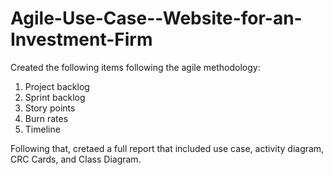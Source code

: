 # Agile-Use-Case--Website-for-an-Investment-Firm


Created the following items following the agile methodology:

1. Project backlog
2. Sprint backlog
3. Story points
4. Burn rates
5. Timeline


Following that, cretaed a full report that included use case, activity diagram, CRC Cards, and Class Diagram.
